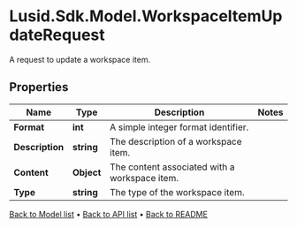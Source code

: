 # Lusid.Sdk.Model.WorkspaceItemUpdateRequest
A request to update a workspace item.

## Properties

Name | Type | Description | Notes
------------ | ------------- | ------------- | -------------
**Format** | **int** | A simple integer format identifier. | 
**Description** | **string** | The description of a workspace item. | 
**Content** | **Object** | The content associated with a workspace item. | 
**Type** | **string** | The type of the workspace item. | 

[Back to Model list](../README.md#documentation-for-models) &#8226; [Back to API list](../README.md#documentation-for-api-endpoints) &#8226; [Back to README](../README.md)

